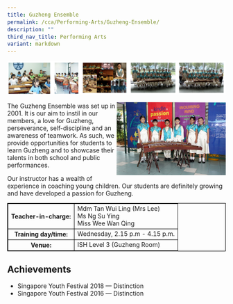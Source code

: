 ```yaml
---
title: Guzheng Ensemble
permalink: /cca/Performing-Arts/Guzheng-Ensemble/
description: ""
third_nav_title: Performing Arts
variant: markdown
---
```

<style>
table {
  border-collapse: collapse;
  border: 1px solid black;
} 

th,td {
  border: 1px solid black;
}
table.c {
  table-layout: auto;
  width: 100%;  
}
	</style>
![](/images/guzheng.png)

<img src="/images/ge6.jpeg" style="width:50%;float:right">
		 
The Guzheng Ensemble was set up in 2001. It is our aim to instil in our members, a love for Guzheng, perseverance, self-discipline and an awareness of teamwork. As such, we provide opportunities for students to learn Guzheng and to showcase their talents in both school and public performances.  
  
Our instructor has a wealth of experience in coaching young children. Our students are definitely growing and have developed a passion for Guzheng.
<br>
<table class="c">
  <tbody><tr>
    <th>Teacher-in-charge:</th>
    <td>Mdm Tan Wui Ling (Mrs Lee)<br>Ms Ng Su Ying<br>Miss Wee Wan Qing</td>
  </tr>
  <tr>
    <th>Training day/time:</th>
    <td>Wednesday, 2.15 p.m - 4.15 p.m.</td>
  </tr>
  <tr>
    <th>Venue:</th>
    <td>ISH Level 3 (Guzheng Room)</td>
  </tr>
</tbody></table>



Achievements
------------

*   Singapore Youth Festival 2018 — Distinction
*   Singapore Youth Festival 2016 — Distinction